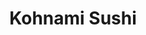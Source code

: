 ---
layout: place
title: "Kohnami Sushi"
permalink: /colorado/colorado-springs/kohnami-sushi.html
stateAbbr: CO
stateName: Colorado
cityName: Colorado Springs
seo:
  name: "Kohnami Sushi"
  type: Restaurant
  links: http://kohnamisushi.epipay.com/
description: "Kohnami Sushi serves delicious sushi in Colorado Springs, Colorado. Try fresh Japanese dishes for a great dining experience. "
place_id: ChIJL86qTr1OE4cRVxmRq4ZQJkE
photos:
  - name: >-
      places/ChIJL86qTr1OE4cRVxmRq4ZQJkE/photos/AeeoHcJxEAvm6E6ju-y8s3dCuLf4LUUnM8EbhBnRPB9BbykQfKNExVO8JODkQovrDKofjoCfEIzU9P1mxrakAUd8fIcoStYQYY4CT8USkV_OuucmhrcBT6g_d52-JjwwP8seS1OW93eSowaIKdmHmo8KxMXJr0fBNQUHu7Y8wRZ-0vhpgbdMyPVCszlCj5U-Wl1aHSdV_WueNM9hkO2ndXhLQgXkRrKrg2bEjvsQ3HgaX3VPEDnv6UB7YLvcI9kPTk0yyOnN5FRkrwodOqN5Pu-sj-LYzs3JJtsVmFSbLSOD1CgAOpwl8J6A5EuGc9DCt36_ZDvl_1uRYIR1_XSTfCjsRZWMTCymt15Bs1XUVDe8jGtJxWM8EkonjYhPMITgOy6bEvAiSeBi7J49POArB4gpgAfK3VQ4MdYI_hzeinHRmJOPhw
    widthPx: 4000
    heightPx: 3000
    authorAttributions:
      - displayName: Tom Lau
        uri: https://maps.google.com/maps/contrib/105904479789754758269
        photoUri: >-
          https://lh3.googleusercontent.com/a-/ALV-UjXXmgfrvJ2P04hQzPoIGSiKnV4wMhpY6o5aGdvhEEQ95EIR08TT=s100-p-k-no-mo
    flagContentUri: >-
      https://www.google.com/local/imagery/report/?cb_client=maps_api_places.places_api&image_key=!1e10!2sCIHM0ogKEICAgICeteqDMg&hl=en-US
    googleMapsUri: >-
      https://www.google.com/maps/place//data=!3m4!1e2!3m2!1sCIHM0ogKEICAgICeteqDMg!2e10!4m2!3m1!1s0x87134ebd4eaace2f:0x41265086ab911957
  - name: >-
      places/ChIJL86qTr1OE4cRVxmRq4ZQJkE/photos/AeeoHcJQWr75m0vsqxPCMJ_W0oAQGLQDcG1URcgOMlysjQH6qBL4ZTyospLUzCBk9UhmcFfovmM2bFLMaleaCcmJShwrGxxPjmSCVggLY2dAI1j3uBuEk3GtoBxrZDuG_rKGUVCBJBb_q7l4i_m0jr7MHkWTe7rfG_Fl8GNCEVlUV6mSTNSISBe0u1V_Fz4fav3iiSpriLAv9X41QHG4pkpmRo-nhiSmIDjR9-gq9SjhIUbQvmU5am8f3gdg0bD1Hd7xQcdDQFgdxxZBNVM14S-cclIy6v9Lc6wvWbm2eLIMlczkZw
    widthPx: 4000
    heightPx: 2252
    authorAttributions:
      - displayName: Kohnami Sushi
        uri: https://maps.google.com/maps/contrib/118322796568104591080
        photoUri: >-
          https://lh3.googleusercontent.com/a-/ALV-UjU-D83_t41XIwRsfBCa_3PPYtDFP2xwJAh57DSQMXBSz4biLMM=s100-p-k-no-mo
    flagContentUri: >-
      https://www.google.com/local/imagery/report/?cb_client=maps_api_places.places_api&image_key=!1e10!2sAF1QipP_k4OEXSo0I2IbP5X9XauHSI_g8ZyV7nkKwI6Q&hl=en-US
    googleMapsUri: >-
      https://www.google.com/maps/place//data=!3m4!1e2!3m2!1sAF1QipP_k4OEXSo0I2IbP5X9XauHSI_g8ZyV7nkKwI6Q!2e10!4m2!3m1!1s0x87134ebd4eaace2f:0x41265086ab911957
  - name: >-
      places/ChIJL86qTr1OE4cRVxmRq4ZQJkE/photos/AeeoHcLY3O6yP0CAjrwupr3gO1NWMGduqOI4Aem4y0o5sggrQ7KmivMoUM8VtlQd5YIWcF6CYG8QOtcTYYk0n5Rx37d1SgjWiNrd4RVOlxhWdQGt8-AD4KgaN7h-vfwEIuTmYDctaTsoEwEfwvuFuuQP88hqoSF9RtXTuQB0exJvOwTwIRiKhOuK72cjPbz8C68qT1m8f4EPmBgh19H8fW4TBg1w9OshS2mNfEuDMFUjyYB7AdLOt4UhJC0Z6boE6aFUnLPolX7LL4Ac2GwNdWGJb-UW0EIXQwWE2CelkGc8UjrUOkdZy9AvG6dPJJ8ke9qhYh-PAIKrkp4Y4jTDKDin7kiVgWLa_MN6ETbqtIy25YVnYzvFm4LGt1x7WWYbTZl-5LW8afD4gA7E8YzWTABTQkecfEuh3jpG1QbVlfpBOZlAeBnS
    widthPx: 4032
    heightPx: 3024
    authorAttributions:
      - displayName: Garrett Anderson
        uri: https://maps.google.com/maps/contrib/101632731098473294608
        photoUri: >-
          https://lh3.googleusercontent.com/a-/ALV-UjXUWAlsZmk6bmJZPx8WPYjvgPZDkygrTn_qbUNWD3_Na2N9D1s=s100-p-k-no-mo
    flagContentUri: >-
      https://www.google.com/local/imagery/report/?cb_client=maps_api_places.places_api&image_key=!1e10!2sCIHM0ogKEICAgIDf4vuuygE&hl=en-US
    googleMapsUri: >-
      https://www.google.com/maps/place//data=!3m4!1e2!3m2!1sCIHM0ogKEICAgIDf4vuuygE!2e10!4m2!3m1!1s0x87134ebd4eaace2f:0x41265086ab911957
  - name: >-
      places/ChIJL86qTr1OE4cRVxmRq4ZQJkE/photos/AeeoHcJoLaow8vvaFz82ktM4aEZQe8mCnhqDqlCMFmOBwp6V9sGAfdYkfJnPbcRZCJSyDqitKFrwqWqmPDniD_TEIT26Bwmho-3S9O78xUTCafdEqUD68_mvZ68xdrBrCgwk5jo372WOpADTJd392k2F4jT2EQlALYsoHHcvj28X69vBT1toSzfr7LqnB_04pbPUgdA9F-hyZ0YAshY-5p2L-OeYVbzSLl9D_zgsFLOA_cwX2m0ucpAl6RgFNIs7W7WgidzGLTsTYze19-YdHyoFUB_ifKnUDKl1nakmfs5rjFxetg
    widthPx: 4000
    heightPx: 2252
    authorAttributions:
      - displayName: Kohnami Sushi
        uri: https://maps.google.com/maps/contrib/118322796568104591080
        photoUri: >-
          https://lh3.googleusercontent.com/a-/ALV-UjU-D83_t41XIwRsfBCa_3PPYtDFP2xwJAh57DSQMXBSz4biLMM=s100-p-k-no-mo
    flagContentUri: >-
      https://www.google.com/local/imagery/report/?cb_client=maps_api_places.places_api&image_key=!1e10!2sAF1QipPGwX6oaBZ-3BgyTos7_wekNJL7RZiN3VcnJbv_&hl=en-US
    googleMapsUri: >-
      https://www.google.com/maps/place//data=!3m4!1e2!3m2!1sAF1QipPGwX6oaBZ-3BgyTos7_wekNJL7RZiN3VcnJbv_!2e10!4m2!3m1!1s0x87134ebd4eaace2f:0x41265086ab911957
  - name: >-
      places/ChIJL86qTr1OE4cRVxmRq4ZQJkE/photos/AeeoHcL3Gdj5js_uGSWkLBVZqHjVFd8Ptp5V4q1xPTEzKhsxqSHNn6uiv6WRedJdlfkGaXQeH4AbwBH4fzwg1vMM0oMV5hjeDgU3cusiI-hPIr8UGJvBJ2JNoTgHmIJ_n46Eo0wmbWQGU6CMAvLHNXWxFotsDwKc8DBJUnlcWQaNtRJNCszCuW8kK2VwkE5UdSa8gRea7GBujM6Yx0Aq1okbnU8335f0pXJ2qf88hNO-kLzS6gsyOn-wGhTr9kqfgHjVaGuxUqaJiuUzGpxaHwH0cNuWMbDgKrbaXyJfUtG2MAQruA
    widthPx: 4000
    heightPx: 2252
    authorAttributions:
      - displayName: Kohnami Sushi
        uri: https://maps.google.com/maps/contrib/118322796568104591080
        photoUri: >-
          https://lh3.googleusercontent.com/a-/ALV-UjU-D83_t41XIwRsfBCa_3PPYtDFP2xwJAh57DSQMXBSz4biLMM=s100-p-k-no-mo
    flagContentUri: >-
      https://www.google.com/local/imagery/report/?cb_client=maps_api_places.places_api&image_key=!1e10!2sAF1QipNrxU44bTVL9YYtz1IEQOI6Pjew2dk_cJ7vN-nh&hl=en-US
    googleMapsUri: >-
      https://www.google.com/maps/place//data=!3m4!1e2!3m2!1sAF1QipNrxU44bTVL9YYtz1IEQOI6Pjew2dk_cJ7vN-nh!2e10!4m2!3m1!1s0x87134ebd4eaace2f:0x41265086ab911957
  - name: >-
      places/ChIJL86qTr1OE4cRVxmRq4ZQJkE/photos/AeeoHcJ4ZYkVzFlLLu2on84nCyVVTmmB-o16iiqJF0dzT3IctjOikqWA1SXRd12F9Hr0DPLBPEVZ9iQhm9OjrBvEbvxXUqvdQw6GC6xsnhW83juJh6dV-CJDuvvZrm8h2UTI7rXHNF9OUgMvv1Jdevl7Dwi9MNlxZR7LjnolAm2Vs90biHBXsgMx93DHiOvrVaaV-Z7i6BzDPfCeP8wbK4UV0N10FBR1mGiWPkII82mW2viZ5I3q6mqnacPxz-oFWH42ywfEyxTUA3QSLAvoTY6xZrVkcvEDYnOizYaqO_8y0KvMCg
    widthPx: 4000
    heightPx: 2252
    authorAttributions:
      - displayName: Kohnami Sushi
        uri: https://maps.google.com/maps/contrib/118322796568104591080
        photoUri: >-
          https://lh3.googleusercontent.com/a-/ALV-UjU-D83_t41XIwRsfBCa_3PPYtDFP2xwJAh57DSQMXBSz4biLMM=s100-p-k-no-mo
    flagContentUri: >-
      https://www.google.com/local/imagery/report/?cb_client=maps_api_places.places_api&image_key=!1e10!2sAF1QipMYIg5yiqI63JZb0rN3CMCEfFTk2ilyTVEk_Ir3&hl=en-US
    googleMapsUri: >-
      https://www.google.com/maps/place//data=!3m4!1e2!3m2!1sAF1QipMYIg5yiqI63JZb0rN3CMCEfFTk2ilyTVEk_Ir3!2e10!4m2!3m1!1s0x87134ebd4eaace2f:0x41265086ab911957
  - name: >-
      places/ChIJL86qTr1OE4cRVxmRq4ZQJkE/photos/AeeoHcKQfGBCRelXkNn4nHbDfkfAh1zusa9LLDe4cgWAGVi_B5KW3oGkd2YGd1-CHw5EHTpFdmc5h5MyxPSP4S2Bgomter9QmD4-KylzyrUf2aHpwO-gYbB6Vez3W0Lg7Fbr2nLpcYEcYUVNJrymOTpjdLRhKeVTZS8pyJCvXbv5GIlIAmIopq8LnT0de4zHNJgsQs7UUoUbpGHYARQv7GJ4NRWjylOx2gsr6YfXRsgSnDzVtOg3aQHfRFY4-ozDt4MxlCm-rgngluYFaZv510U5yI12oFOKv3-FKIWu_1bnkSNi-Q
    widthPx: 4000
    heightPx: 2252
    authorAttributions:
      - displayName: Kohnami Sushi
        uri: https://maps.google.com/maps/contrib/118322796568104591080
        photoUri: >-
          https://lh3.googleusercontent.com/a-/ALV-UjU-D83_t41XIwRsfBCa_3PPYtDFP2xwJAh57DSQMXBSz4biLMM=s100-p-k-no-mo
    flagContentUri: >-
      https://www.google.com/local/imagery/report/?cb_client=maps_api_places.places_api&image_key=!1e10!2sAF1QipO0CTLql_eloOSWEyNPlbN5JszzdUg5nqb-Q-DI&hl=en-US
    googleMapsUri: >-
      https://www.google.com/maps/place//data=!3m4!1e2!3m2!1sAF1QipO0CTLql_eloOSWEyNPlbN5JszzdUg5nqb-Q-DI!2e10!4m2!3m1!1s0x87134ebd4eaace2f:0x41265086ab911957
  - name: >-
      places/ChIJL86qTr1OE4cRVxmRq4ZQJkE/photos/AeeoHcLt5bRvogowAecLh2P-GJpoy12nLvYLIaSHECE72qDM_TvOQyKNtDnSmwquOAWFxaLHAt9c9xaC3HzGnJAgSl8Yi3kvNzxuNuLcD85LzAOK_tg4NLbiBIFDsOuuqICJLrCY0T-dIhaBUaV9q1YW6CR-IPoUbz9JdCf0FA24x43CXGBTcBeVTM6UzGGW7VI00uFwIoIuxOEWqx4chotgtiQUtsK95RILuGAAunODZ-94Wt_9hf-sFQewo1J5yq6XFIDFB8VW2MfkwH5BzvgDYhvC-6LJEDJkRxeWDdXnOaQAhGscgA8h9ILQJt6vVS8tuew35T5zyBYR6C9Eip0-GBA8Sv1lpfuxtXae0G_o78_M07bAwFgy2Oav76Lvt0FX-bbDOeGpulwjOY_Z-hQ7yjOjOdVB2kEURRnF0ThFBtql4g
    widthPx: 3024
    heightPx: 4032
    authorAttributions:
      - displayName: Shareena Housey
        uri: https://maps.google.com/maps/contrib/118354753581221716706
        photoUri: >-
          https://lh3.googleusercontent.com/a-/ALV-UjWmPyoRBkHMdQT3UHgCLGzDFDWbXQ0k0uFr98hp46NG2ilWj5Eg=s100-p-k-no-mo
    flagContentUri: >-
      https://www.google.com/local/imagery/report/?cb_client=maps_api_places.places_api&image_key=!1e10!2sCIHM0ogKEICAgID9zsD6MQ&hl=en-US
    googleMapsUri: >-
      https://www.google.com/maps/place//data=!3m4!1e2!3m2!1sCIHM0ogKEICAgID9zsD6MQ!2e10!4m2!3m1!1s0x87134ebd4eaace2f:0x41265086ab911957
  - name: >-
      places/ChIJL86qTr1OE4cRVxmRq4ZQJkE/photos/AeeoHcJoEUq6weEg6GX5szvvWxK8SAN6smD8N8DADlDCvqEMEOzzx4R6Ok8KpDk0vm-TrbNZRIqUBz5UEGqVRFLd7BRMGPkc3zJlBdd8ujIUS23RUDB6fmONV5IoaZldOa2MYoppgt_OxZhQz0VH5p7dphXSWet5P5jfkEeHIWwzCI5A2FudoiesRdSYxjAH0b_fGDLeWpiQ-w-8juTiRQDWJqdoGg8B8qnoqeQ5rkj2vPnlGZJ9L6bSw6Dh2Yej8bw1oWro8bVru5hx4ao2rNgAClQF6WIkse0K74RUntNNzRCNPr17MrksCsE4oP05godLnoz8qM6vTbDrrEvHF2ShcRTOads-XH1gTAjhwlYbRr71W7olzcEl26-fAnmplYCjLVPxxmkBg-s-xgPqpHtdBT2fzaQ_5489-Dtx852w4UFhDw
    widthPx: 3024
    heightPx: 3163
    authorAttributions:
      - displayName: Chris King
        uri: https://maps.google.com/maps/contrib/113333711569001924840
        photoUri: >-
          https://lh3.googleusercontent.com/a-/ALV-UjVBvYjTBou5m7P4giW6exBhNKcY3JBvlgBDEQALqcvfckZHSxit=s100-p-k-no-mo
    flagContentUri: >-
      https://www.google.com/local/imagery/report/?cb_client=maps_api_places.places_api&image_key=!1e10!2sCIHM0ogKEICAgICv28P0Tg&hl=en-US
    googleMapsUri: >-
      https://www.google.com/maps/place//data=!3m4!1e2!3m2!1sCIHM0ogKEICAgICv28P0Tg!2e10!4m2!3m1!1s0x87134ebd4eaace2f:0x41265086ab911957
  - name: >-
      places/ChIJL86qTr1OE4cRVxmRq4ZQJkE/photos/AeeoHcJc8xzFW2dL_VvvXcHEbEDSg3iSKE5LgP2TjJ_RcRKn3-pD0QtwcWC5B_oxIJav8qzErtdn8p4aGhMjowYmhkHGSYzhObdS2Knv_6JlWcDxdTZh3cywcK2s7dlN67L6rqyUB6NmNY33BWGdlhYCJvVcSHap5jgffUHcIO5O7g4OA7S-CBA4ryjUtueaye89qtxzCVE0TvJiQpmKYt1V-8obI0OWSevkbJmZCkJOSa8fZtwe1w2b4fpoH7QI24SoLVK8xArZ8kQOqrwXaJOzhFpFzFUqokG7MSzAPzviiHTGDA
    widthPx: 4000
    heightPx: 2252
    authorAttributions:
      - displayName: Kohnami Sushi
        uri: https://maps.google.com/maps/contrib/118322796568104591080
        photoUri: >-
          https://lh3.googleusercontent.com/a-/ALV-UjU-D83_t41XIwRsfBCa_3PPYtDFP2xwJAh57DSQMXBSz4biLMM=s100-p-k-no-mo
    flagContentUri: >-
      https://www.google.com/local/imagery/report/?cb_client=maps_api_places.places_api&image_key=!1e10!2sAF1QipMICRiWOSCL4tX_TOKGqoRH4dHAuO1fnSMQM0-u&hl=en-US
    googleMapsUri: >-
      https://www.google.com/maps/place//data=!3m4!1e2!3m2!1sAF1QipMICRiWOSCL4tX_TOKGqoRH4dHAuO1fnSMQM0-u!2e10!4m2!3m1!1s0x87134ebd4eaace2f:0x41265086ab911957
address: 7673 N Union Blvd, Colorado Springs, CO 80920, USA
street: 7673 N Union Blvd
city: Colorado Springs
state: CO
zip: '80920'
country: USA
neighborhood: Briargate
latitude: '38.942043'
longitude: '-104.773445'
accessibility_options:
  wheelchairAccessibleParking: true
  wheelchairAccessibleEntrance: true
  wheelchairAccessibleRestroom: true
  wheelchairAccessibleSeating: true
business_status: OPERATIONAL
name: Kohnami Sushi
google_maps_links:
  directionsUri: >-
    https://www.google.com/maps/dir//''/data=!4m7!4m6!1m1!4e2!1m2!1m1!1s0x87134ebd4eaace2f:0x41265086ab911957!3e0
  placeUri: https://maps.google.com/?cid=4694528200914573655
  writeAReviewUri: >-
    https://www.google.com/maps/place//data=!4m3!3m2!1s0x87134ebd4eaace2f:0x41265086ab911957!12e1
  reviewsUri: >-
    https://www.google.com/maps/place//data=!4m4!3m3!1s0x87134ebd4eaace2f:0x41265086ab911957!9m1!1b1
  photosUri: >-
    https://www.google.com/maps/place//data=!4m3!3m2!1s0x87134ebd4eaace2f:0x41265086ab911957!10e5
primary_type: Japanese Restaurant
opening_hours:
  regular: null
  current: null
secondary_opening_hours:
  regular:
    weekdayDescriptions: null
    type: null
  current:
    weekdayDescriptions: null
    type: null
phone: (719) 599-8689
price_level: PRICE_LEVEL_MODERATE
price_range: $20 &ndash; $30
rating: '4.4'
rating_count: 694
website: http://kohnamisushi.epipay.com/
reviews: null
parking_options: null
payment_options: null
allow_dogs: null
curbside_pickup: null
delivery: null
dine_in: null
good_for_children: null
good_for_groups: null
good_for_sports: null
live_music: null
menu_for_children: null
outdoor_seating: null
reservable: null
restroom: null
serves_beer: null
serves_breakfast: null
serves_brunch: null
serves_cocktails: null
serves_coffee: null
serves_dinner: null
serves_dessert: null
serves_lunch: null
serves_vegetarian_food: null
serves_wine: null
takeout: null
summary: null

---
